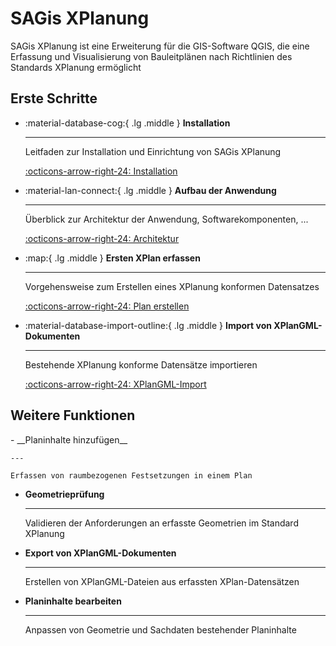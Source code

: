 # SAGis XPlanung

SAGis XPlanung ist eine Erweiterung für die GIS-Software QGIS, die eine Erfassung und
Visualisierung von Bauleitplänen nach Richtlinien des Standards XPlanung ermöglicht

## Erste Schritte

<div class="grid cards" markdown>

-   :material-database-cog:{ .lg .middle } __Installation__

    ---

    Leitfaden zur Installation und Einrichtung von SAGis XPlanung

    [:octicons-arrow-right-24: Installation](#)

-   :material-lan-connect:{ .lg .middle } __Aufbau der Anwendung__

    ---

    Überblick zur Architektur der Anwendung, Softwarekomponenten, ...

    [:octicons-arrow-right-24: Architektur](#)

-   :map:{ .lg .middle } __Ersten XPlan erfassen__

    ---

    Vorgehensweise zum Erstellen eines XPlanung konformen Datensatzes

    [:octicons-arrow-right-24: Plan erstellen](new-plan.md)

-   :material-database-import-outline:{ .lg .middle } __Import von XPlanGML-Dokumenten__

    ---

    Bestehende XPlanung konforme Datensätze importieren

    [:octicons-arrow-right-24: XPlanGML-Import](plan-import.md)

</div>

## Weitere Funktionen

<div class="grid cards" markdown>
-   __Planinhalte hinzufügen__

    ---

    Erfassen von raumbezogenen Festsetzungen in einem Plan

-   __Geometrieprüfung__

    ---

    Validieren der Anforderungen an erfasste Geometrien im Standard XPlanung

-   __Export von XPlanGML-Dokumenten__

    ---

    Erstellen von XPlanGML-Dateien aus erfassten XPlan-Datensätzen

- __Planinhalte bearbeiten__

    ---

    Anpassen von Geometrie und Sachdaten bestehender Planinhalte
</div>


